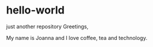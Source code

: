 # hello-world
just another repository
 Greetings,
 
 My name is Joanna and I love coffee, tea and technology.
